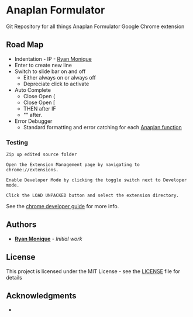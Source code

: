 # Anaplan Formulator
Git Repository for all things Anaplan Formulator Google Chrome extension

## Road Map

* Indentation - IP - [Ryan Monique](https://github.com/rmonique)
* Enter to create new line
* Switch to slide bar on and off
	- Either always on or always off
	- Depreciate click to activate
* Auto Complete
	- Close Open (
	- Close Open [
	- THEN after IF
	- "" after.
* Error Debugger
	- Standard formatting and error catching for each [Anaplan function](https://help.anaplan.com/anapedia/Content/Calculation_Functions/CF_All_Functions.htm)

### Testing

```
Zip up edited source folder
```

```
Open the Extension Management page by navigating to chrome://extensions.
```

```
Enable Developer Mode by clicking the toggle switch next to Developer mode.
```

```
Click the LOAD UNPACKED button and select the extension directory.
```

See the [chrome developer guide](https://developer.chrome.com/extensions/getstarted) for more info.

## Authors

* **[Ryan Monique](https://github.com/rmonique)** - *Initial work*

## License

This project is licensed under the MIT License - see the [LICENSE](LICENSE) file for details

## Acknowledgments

*